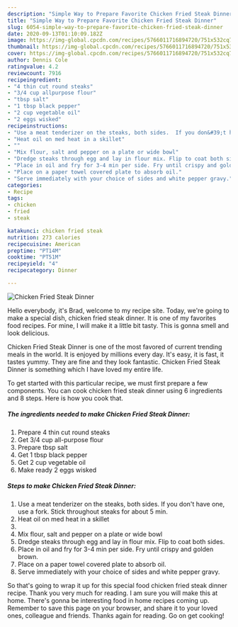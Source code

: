 ```yaml
---
description: "Simple Way to Prepare Favorite Chicken Fried Steak Dinner"
title: "Simple Way to Prepare Favorite Chicken Fried Steak Dinner"
slug: 6054-simple-way-to-prepare-favorite-chicken-fried-steak-dinner
date: 2020-09-13T01:10:09.182Z
image: https://img-global.cpcdn.com/recipes/5766011716894720/751x532cq70/chicken-fried-steak-dinner-recipe-main-photo.jpg
thumbnail: https://img-global.cpcdn.com/recipes/5766011716894720/751x532cq70/chicken-fried-steak-dinner-recipe-main-photo.jpg
cover: https://img-global.cpcdn.com/recipes/5766011716894720/751x532cq70/chicken-fried-steak-dinner-recipe-main-photo.jpg
author: Dennis Cole
ratingvalue: 4.2
reviewcount: 7916
recipeingredient:
- "4 thin cut round steaks"
- "3/4 cup allpurpose flour"
- "tbsp salt"
- "1 tbsp black pepper"
- "2 cup vegetable oil"
- "2 eggs wisked"
recipeinstructions:
- "Use a meat tenderizer on the steaks, both sides.  If you don&#39;t have one, use a fork. Stick throughout steaks for about 5 min."
- "Heat oil on med heat in a skillet"
- ""
- "Mix flour, salt and pepper on a plate or wide bowl"
- "Dredge steaks through egg and lay in flour mix. Flip to coat both sides."
- "Place in oil and fry for 3-4 min per side. Fry until crispy and golden brown."
- "Place on a paper towel covered plate to absorb oil."
- "Serve immediately with your choice of sides and white pepper gravy."
categories:
- Recipe
tags:
- chicken
- fried
- steak

katakunci: chicken fried steak 
nutrition: 273 calories
recipecuisine: American
preptime: "PT14M"
cooktime: "PT51M"
recipeyield: "4"
recipecategory: Dinner

---
```



![Chicken Fried Steak Dinner](https://img-global.cpcdn.com/recipes/5766011716894720/751x532cq70/chicken-fried-steak-dinner-recipe-main-photo.jpg)

Hello everybody, it's Brad, welcome to my recipe site. Today, we're going to make a special dish, chicken fried steak dinner. It is one of my favorites food recipes. For mine, I will make it a little bit tasty. This is gonna smell and look delicious.



Chicken Fried Steak Dinner is one of the most favored of current trending meals in the world. It is enjoyed by millions every day. It's easy, it is fast, it tastes yummy. They are fine and they look fantastic. Chicken Fried Steak Dinner is something which I have loved my entire life.


To get started with this particular recipe, we must first prepare a few components. You can cook chicken fried steak dinner using 6 ingredients and 8 steps. Here is how you cook that.

<!--inarticleads1-->

##### The ingredients needed to make Chicken Fried Steak Dinner:

1. Prepare 4 thin cut round steaks
1. Get 3/4 cup all-purpose flour
1. Prepare tbsp salt
1. Get 1 tbsp black pepper
1. Get 2 cup vegetable oil
1. Make ready 2 eggs wisked




<!--inarticleads2-->

##### Steps to make Chicken Fried Steak Dinner:

1. Use a meat tenderizer on the steaks, both sides.  If you don&#39;t have one, use a fork. Stick throughout steaks for about 5 min.
1. Heat oil on med heat in a skillet
1. 
1. Mix flour, salt and pepper on a plate or wide bowl
1. Dredge steaks through egg and lay in flour mix. Flip to coat both sides.
1. Place in oil and fry for 3-4 min per side. Fry until crispy and golden brown.
1. Place on a paper towel covered plate to absorb oil.
1. Serve immediately with your choice of sides and white pepper gravy.




So that's going to wrap it up for this special food chicken fried steak dinner recipe. Thank you very much for reading. I am sure you will make this at home. There's gonna be interesting food in home recipes coming up. Remember to save this page on your browser, and share it to your loved ones, colleague and friends. Thanks again for reading. Go on get cooking!
